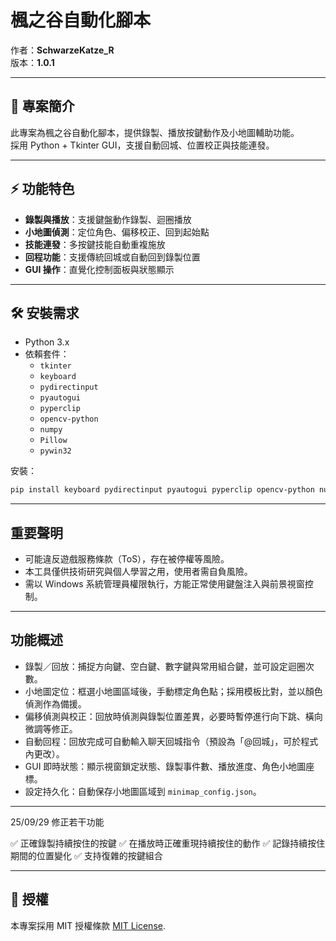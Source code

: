 # 楓之谷自動化腳本

作者：**SchwarzeKatze_R**  
版本：**1.0.1**

---

## 📖 專案簡介
此專案為楓之谷自動化腳本，提供錄製、播放按鍵動作及小地圖輔助功能。  
採用 Python + Tkinter GUI，支援自動回城、位置校正與技能連發。

---

## ⚡ 功能特色
- **錄製與播放**：支援鍵盤動作錄製、迴圈播放  
- **小地圖偵測**：定位角色、偏移校正、回到起始點  
- **技能連發**：多按鍵技能自動重複施放  
- **回程功能**：支援傳統回城或自動回到錄製位置  
- **GUI 操作**：直覺化控制面板與狀態顯示  

---

## 🛠️ 安裝需求
- Python 3.x
- 依賴套件：
  - `tkinter`
  - `keyboard`
  - `pydirectinput`
  - `pyautogui`
  - `pyperclip`
  - `opencv-python`
  - `numpy`
  - `Pillow`
  - `pywin32`

安裝：
```bash
pip install keyboard pydirectinput pyautogui pyperclip opencv-python numpy pillow pywin32
```

---

## 重要聲明

- 可能違反遊戲服務條款（ToS），存在被停權等風險。
- 本工具僅供技術研究與個人學習之用，使用者需自負風險。
- 需以 Windows 系統管理員權限執行，方能正常使用鍵盤注入與前景視窗控制。

---

## 功能概述

- 錄製／回放：捕捉方向鍵、空白鍵、數字鍵與常用組合鍵，並可設定迴圈次數。
- 小地圖定位：框選小地圖區域後，手動標定角色點；採用模板比對，並以顏色偵測作為備援。
- 偏移偵測與校正：回放時偵測與錄製位置差異，必要時暫停進行向下跳、橫向微調等修正。
- 自動回程：回放完成可自動輸入聊天回城指令（預設為「@回城」，可於程式內更改）。
- GUI 即時狀態：顯示視窗鎖定狀態、錄製事件數、播放進度、角色小地圖座標。
- 設定持久化：自動保存小地圖區域到 `minimap_config.json`。

---
25/09/29 修正若干功能

✅ 正確錄製持續按住的按鍵
✅ 在播放時正確重現持續按住的動作
✅ 記錄持續按住期間的位置變化
✅ 支持復雜的按鍵組合


---


## 📄 授權

本專案採用 MIT 授權條款 [MIT License](https://github.com/kuroneko11375/Salary-Calculator/blob/main/LICENSE).

